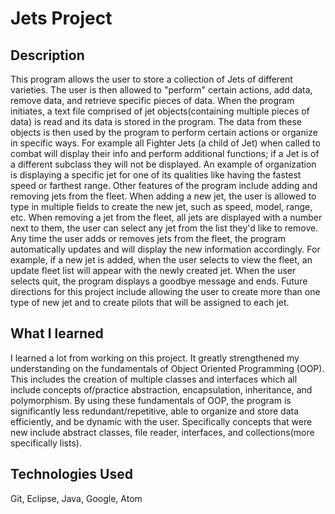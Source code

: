 # Jets Project

## Description
This program allows the user to store a collection of Jets of different varieties. The user is then allowed to "perform" certain actions, add data, remove data, and retrieve specific pieces of data. When the program initiates, a text file comprised of jet objects(containing multiple pieces of data) is read and its data is stored in the program. The data from these objects is then used by the program to perform certain actions or organize in specific ways. For example all Fighter Jets (a child of Jet) when called to combat will display their info and perform additional functions; if a Jet is of a different subclass they will not be displayed. An example of organization is displaying a specific jet for one of its qualities like having the fastest speed or farthest range. Other features of the program include adding and removing jets from the fleet. When adding a new jet, the user is allowed to type in multiple fields to create the new jet, such as speed, model, range, etc. When removing a jet from the fleet, all jets are displayed with a number next to them, the user can select any jet from the list they'd like to remove. Any time the user adds or removes jets from the fleet, the program automatically updates and will display the new information accordingly. For example, if a new jet is added, when the user selects to view the fleet, an update fleet list will appear with the newly created jet. When the user selects quit, the program displays a goodbye message and ends. Future directions for this project include allowing the user to create more than one type of new jet and to create pilots that will be assigned to each jet.

## What I learned
I learned a lot from working on this project. It greatly strengthened my understanding on the fundamentals of Object Oriented Programming (OOP). This includes the creation of multiple classes and interfaces which all include concepts of/practice abstraction, encapsulation, inheritance, and polymorphism. By using these fundamentals of OOP, the program is significantly less redundant/repetitive, able to organize and store data efficiently, and be dynamic with the user. Specifically concepts that were new include abstract classes, file reader, interfaces, and collections(more specifically lists).

## Technologies Used
Git, Eclipse, Java, Google, Atom